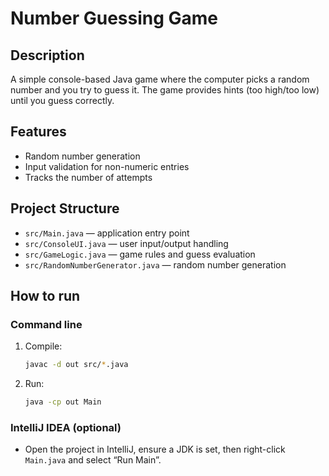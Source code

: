 # Number Guessing Game

## Description
A simple console-based Java game where the computer picks a random number and you try to guess it. The game provides hints (too high/too low) until you guess correctly.

## Features
- Random number generation
- Input validation for non-numeric entries
- Tracks the number of attempts

## Project Structure
- `src/Main.java` — application entry point
- `src/ConsoleUI.java` — user input/output handling
- `src/GameLogic.java` — game rules and guess evaluation
- `src/RandomNumberGenerator.java` — random number generation

## How to run

### Command line
1. Compile:
   ```bash
   javac -d out src/*.java
   ```
2. Run:
   ```bash
   java -cp out Main
   ```

### IntelliJ IDEA (optional)
- Open the project in IntelliJ, ensure a JDK is set, then right-click `Main.java` and select “Run Main”.
